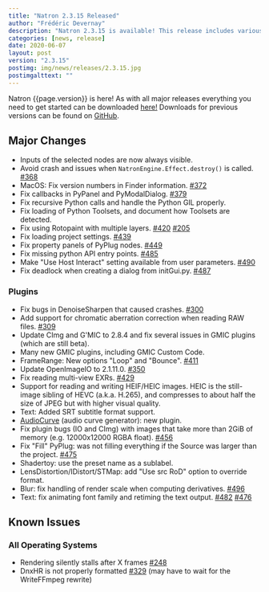 ```yaml
---
title: "Natron 2.3.15 Released"
author: "Frédéric Devernay"
description: "Natron 2.3.15 is available! This release includes various bug fixes and adds a few small features."
categories: [news, release]
date: 2020-06-07
layout: post
version: "2.3.15"
postimg: img/news/releases/2.3.15.jpg
postimgalttext: ""
---
```


Natron {{page.version}} is here!  As with all major releases everything you need to get started can be downloaded [here!](https://natrongitHub.github.io/#download)  Downloads for previous versions can be found on [GitHub](https://github.com/NatronGitHub/Natron/releases).

## Major Changes

- Inputs of the selected nodes are now always visible.
- Avoid crash and issues when `NatronEngine.Effect.destroy()` is called. [#368](https://github.com/NatronGitHub/Natron/issues/368)
- MacOS: Fix version numbers in Finder information. [#372](https://github.com/NatronGitHub/Natron/issues/372)
- Fix callbacks in PyPanel and PyModalDialog. [#379](https://github.com/NatronGitHub/Natron/issues/379)
- Fix recursive Python calls and handle the Python GIL properly.
- Fix loading of Python Toolsets, and document how Toolsets are detected.
- Fix using Rotopaint with multiple layers. [#420](https://github.com/NatronGitHub/Natron/issues/420) [#205](https://github.com/NatronGitHub/Natron/issues/205)
- Fix loading project settings. [#439](https://github.com/NatronGitHub/Natron/issues/439)
- Fix property panels of PyPlug nodes. [#449](https://github.com/NatronGitHub/Natron/issues/449)
- Fix missing python API entry points. [#485](https://github.com/NatronGitHub/Natron/issues/485)
- Make "Use Host Interact" setting available from user parameters. [#490](https://github.com/NatronGitHub/Natron/issues/490)
- Fix deadlock when creating a dialog from initGui.py. [#487](https://github.com/NatronGitHub/Natron/issues/487)

### Plugins

- Fix bugs in DenoiseSharpen that caused crashes. [#300](https://github.com/NatronGitHub/Natron/issues/300)
- Add support for chromatic aberration correction when reading RAW files. [#309](https://github.com/NatronGitHub/Natron/issues/309)
- Update CImg and G'MIC to 2.8.4 and fix several issues in GMIC plugins (which are still beta).
- Many new GMIC plugins, including GMIC Custom Code.
- FrameRange: New options "Loop" and "Bounce". [#411](https://github.com/NatronGitHub/Natron/issues/411)
- Update OpenImageIO to 2.1.11.0. [#350](https://github.com/NatronGitHub/Natron/issues/350)
- Fix reading multi-view EXRs. [#429](https://github.com/NatronGitHub/Natron/issues/429)
- Support for reading and writing HEIF/HEIC images. HEIC is the still-image sibling of HEVC (a.k.a. H.265), and compresses to about half the size of JPEG but with higher visual quality.
- Text: Added SRT subtitle format support.
- [AudioCurve](https://natron.readthedocs.io/en/rb-2.3/plugins/net.fxarena.openfx.AudioCurve.html) (audio curve generator): new plugin.
- Fix plugin bugs (IO and CImg) with images that take more than 2GiB of memory (e.g. 12000x12000 RGBA float). [#456](https://github.com/NatronGitHub/Natron/issues/456)
- Fix "Fill" PyPlug: was not filling everything if the Source was larger than the project. [#475](https://github.com/NatronGitHub/Natron/issues/475)
- Shadertoy: use the preset name as a sublabel.
- LensDistortion/IDistort/STMap: add "Use src RoD" option to override format.
- Blur: fix handling of render scale when computing derivatives. [#496](https://github.com/NatronGitHub/Natron/issues/496)
- Text: fix animating font family and retiming the text output. [#482](https://github.com/NatronGitHub/Natron/issues/482) [#476](https://github.com/NatronGitHub/Natron/issues/476)

## Known Issues

### All Operating Systems
- Rendering silently stalls after X frames [#248](https://github.com/NatronGitHub/Natron/issues/248)
- DnxHR is not properly formatted [#329](https://github.com/NatronGitHub/Natron/issues/329) (may have to wait for the WriteFFmpeg rewrite)